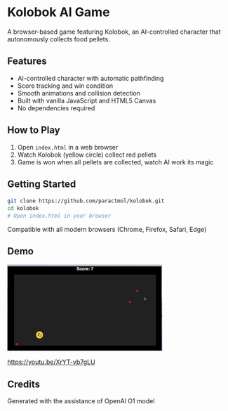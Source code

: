 # Kolobok AI Game

A browser-based game featuring Kolobok, an AI-controlled character that autonomously collects food pellets.

## Features

- AI-controlled character with automatic pathfinding
- Score tracking and win condition
- Smooth animations and collision detection
- Built with vanilla JavaScript and HTML5 Canvas
- No dependencies required

## How to Play

1. Open `index.html` in a web browser
2. Watch Kolobok (yellow circle) collect red pellets
3. Game is won when all pellets are collected, watch AI work its magic

## Getting Started

```bash
git clone https://github.com/paractmol/kolobok.git
cd kolobok
# Open index.html in your browser
```

Compatible with all modern browsers (Chrome, Firefox, Safari, Edge)

## Demo

<img src="screenshot.png" width="70%" alt="Kolobok AI Game screenshot" />

https://youtu.be/XrYT-vb7gLU

## Credits

Generated with the assistance of OpenAI O1 model